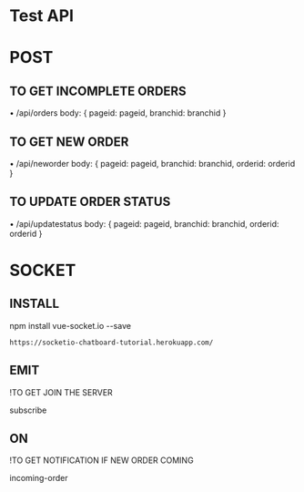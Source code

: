 # Test API

<h1>POST</h1>
  <h2>TO GET INCOMPLETE ORDERS</h2>
    • /api/orders
      body: {
        pageid: pageid, 
        branchid: branchid  
      }
      
  <h2>TO GET NEW ORDER</h2>
    • /api/neworder
      body: {
        pageid: pageid, 
        branchid: branchid, 
        orderid: orderid  
      }
      
  <h2>TO UPDATE ORDER STATUS</h2>    
    • /api/updatestatus
      body: {
        pageid: pageid, 
        branchid: branchid, 
        orderid: orderid  
      }

<h1>SOCKET</h1>
  <h2>INSTALL</h2>
    npm install vue-socket.io --save
    
    https://socketio-chatboard-tutorial.herokuapp.com/   
    
  <h2>EMIT</h2>
    !TO GET JOIN THE SERVER
    <p>subscribe</p>
    
  <h2>ON</h2>
  !TO GET NOTIFICATION IF NEW ORDER COMING
  <p>incoming-order</p>
